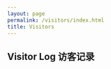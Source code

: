 ```yaml
---
layout: page
permalink: /visitors/index.html
title: Visitors
---
```


<!-- ## Message 留言板

<br>

{% include disqus.html %} 

<br> -->

## Visitor Log 访客记录

<br>

<div class="stat"><script type="text/javascript" id="clstr_globe" src="//clustrmaps.com/globe.js?d=tGZ_4852x6Mm-PPomoo98e4y_CI8D9TmioGTO03Daik"></script></div>

<br>
